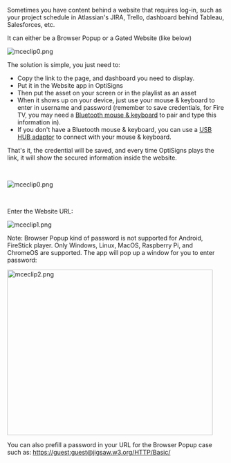 <p>Sometimes you have content behind a website that requires log-in, such as your project schedule in Atlassian's JIRA, Trello, dashboard behind Tableau, Salesforces, etc.</p>
<p>It can either be a Browser Popup or a Gated Website (like below)</p>
<p><img src="https://support.optisigns.com/hc/article_attachments/360103797493" alt="mceclip0.png"></p>
<p>The solution is simple, you just need to:</p>
<ul>
<li>Copy the link to the page, and dashboard you need to display.</li>
<li>Put it in the Website app in OptiSigns</li>
<li>Then put the asset on your screen or in the playlist as an asset</li>
<li>When it shows up on your device, just use your mouse &amp; keyboard to enter in username and password (remember to save credentials, for Fire TV, you may need a <a href="https://www.amazon.com/Logitech-Illuminated-Living-Room-Keyboard-Touchpad/dp/B00ZOPVSKW/" target="_self">Bluetooth mouse &amp; keyboard</a> to pair and type this information in). </li>
<li>If you don't have a Bluetooth mouse &amp; keyboard, you can use a <a href="https://support.optisigns.com/hc/en-us/articles/360055080914" target="_blank" rel="noopener noreferrer">USB HUB adaptor</a> to connect with your mouse &amp; keyboard.</li>
</ul>
<p>That's it, the credential will be saved, and every time OptiSigns plays the link, it will show the secured information inside the website.</p>
<p> </p>
<p><img src="https://support.optisigns.com/hc/article_attachments/360049022994" alt="mceclip0.png"></p>
<p> </p>
<p>Enter the Website URL:</p>
<p><img src="https://support.optisigns.com/hc/article_attachments/1500002766422" alt="mceclip1.png"></p>
<p>Note: Browser Popup kind of password is not supported for Android, FireStick player. Only Windows, Linux, MacOS, Raspberry Pi, and ChromeOS are supported. The app will pop up a window for you to enter password:</p>
<p class="wysiwyg-text-align-center"><img src="https://support.optisigns.com/hc/article_attachments/1500002766482" alt="mceclip2.png" width="475" height="383"></p>
<p>You can also prefill a password in your URL for the Browser Popup case such as: <a href="https://guest:guest@jigsaw.w3.org/HTTP/Basic/">https://guest:guest@jigsaw.w3.org/HTTP/Basic/</a></p>
<p> </p>